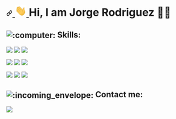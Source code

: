 <h1>
  <a id="user-content-hi-i-am-adnan-azmee-" class="anchor" aria-hidden="true" href="#hi-i-am-adnan-azmee-">
    <svg class="octicon octicon-link" viewBox="0 0 16 16" version="1.1" width="16" height="16" aria-hidden="true"><path fill-rule="evenodd" d="M7.775 3.275a.75.75 0 001.06 1.06l1.25-1.25a2 2 0 112.83 2.83l-2.5 2.5a2 2 0 01-2.83 0 .75.75 0 00-1.06 1.06 3.5 3.5 0 004.95 0l2.5-2.5a3.5 3.5 0 00-4.95-4.95l-1.25 1.25zm-4.69 9.64a2 2 0 010-2.83l2.5-2.5a2 2 0 012.83 0 .75.75 0 001.06-1.06 3.5 3.5 0 00-4.95 0l-2.5 2.5a3.5 3.5 0 004.95 4.95l1.25-1.25a.75.75 0 00-1.06-1.06l-1.25 1.25a2 2 0 01-2.83 0z"></path></svg>
  </a>
  <a target="_blank" rel="noopener noreferrer" href="https://raw.githubusercontent.com/ABSphreak/ABSphreak/master/gifs/Hi.gif">
    <img src="https://raw.githubusercontent.com/ABSphreak/ABSphreak/master/gifs/Hi.gif" width="30px" style="max-width:100%;">
  </a>Hi, I am Jorge Rodriguez <g-emoji class="g-emoji" alias="man_technologist" fallback-src="https://github.githubassets.com/images/icons/emoji/unicode/1f468-1f4bb.png">👨‍💻</g-emoji>
</h1>

<h2><img class="emoji" title=":computer:" alt=":computer:" src="https://camo.githubusercontent.com/e8a0f9d736cbe000d7f0e9f13fe714ec11fc5d65528f2ecc515ecc36beabc65b/68747470733a2f2f6769746875622e6769746875626173736574732e636f6d2f696d616765732f69636f6e732f656d6f6a692f756e69636f64652f31663462622e706e67" height="20" width="20" align="absmiddle" data-canonical-src="https://github.githubassets.com/images/icons/emoji/unicode/1f4bb.png"> Skills: </h2>
<p>
  <img src="https://img.shields.io/badge/HTML5-E34F26?style=for-the-badge&logo=html5&logoColor=white" loading="lazy">
  <img src="https://img.shields.io/badge/CSS3-1572B6?style=for-the-badge&logo=css3&logoColor=white" loading="lazy">
  <img src="https://img.shields.io/badge/JavaScript-323330?style=for-the-badge&logo=javascript&logoColor=F7DF1E" loading="lazy">
</p>
<p>
  <img src="https://img.shields.io/badge/PHP-777BB4?style=for-the-badge&logo=php&logoColor=white" loading="lazy">
  <img src="https://img.shields.io/badge/Vue.js-35495E?style=for-the-badge&logo=vue.js&logoColor=4FC08D" loading="lazy">
  <img src="https://img.shields.io/badge/Bootstrap-563D7C?style=for-the-badge&logo=bootstrap&logoColor=white" loading="lazy">  
</p>
<p>
  <img src="https://img.shields.io/badge/jQuery-0769AD?style=for-the-badge&logo=jquery&logoColor=white" loading="lazy">
  <img src="https://img.shields.io/badge/MySQL-00000F?style=for-the-badge&logo=mysql&logoColor=white" loading="lazy">
  <img src="https://img.shields.io/badge/Microsoft_SQL_Server-CC2927?style=for-the-badge&logo=microsoft-sql-server&logoColor=white" loading="lazy">
</p>

<h2><img class="emoji" title=":incoming_envelope:" alt=":incoming_envelope:" src="https://camo.githubusercontent.com/3e91897b9b0d73512225654e33bf84c55d9deda87c2611ef2da1b57da73b33e1/68747470733a2f2f6769746875622e6769746875626173736574732e636f6d2f696d616765732f69636f6e732f656d6f6a692f756e69636f64652f31663465382e706e67" height="20" width="20" align="absmiddle" data-canonical-src="https://github.githubassets.com/images/icons/emoji/unicode/1f4e8.png"> Contact me: </h2>
<a href="https://www.linkedin.com/in/jorge-rodriguez-2a5328117/" target="_blank" rel="noopener noreferrer"><img src="https://img.shields.io/badge/LinkedIn-0077B5?style=for-the-badge&logo=linkedin&logoColor=white" loading="lazy"></a>
